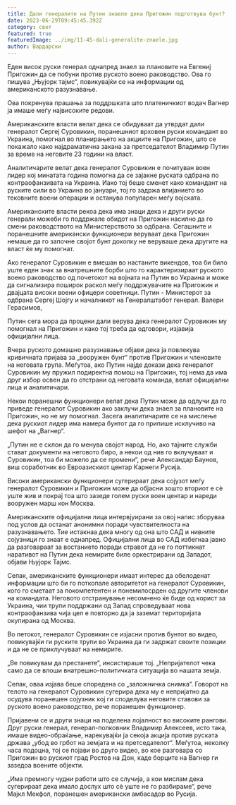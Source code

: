 ```yaml
---
title: Дали генералите на Путин знаеле дека Пригожин подготвува бунт?
date: 2023-06-29T09:45:45.392Z
category: свет
featured: true
featuredImage: ../img/11-45-dali-generalite-znaele.jpg
author: Вардарски
---
```

Еден висок руски генерал однапред знаел за плановите на Евгениј Пригожин да се побуни против руското воено раководство. Ова го пишува „Њујорк тајмс“, повикувајќи се на информации од американското разузнавање.

Ова покренува прашања за поддршката што платеничкиот водач Вагнер ја имаше меѓу највисоките редови.

Американските власти велат дека се обидуваат да утврдат дали генералот Сергеј Суровикин, поранешниот врховен руски командант во Украина, помогнал во планирањето на акциите на Пригожин, што се покажало како најдраматична закана за претседателот Владимир Путин за време на неговите 23 години на власт.

Аналитичарите велат дека генералот Суровикин е почитуван воен лидер кој минатата година помогна да се зајакне руската одбрана по контраофанзивата на Украина. Иако тој беше сменет како командант на руските сили во Украина во јануари, тој го задржа влијанието во тековните воени операции и останува популарен меѓу војската.

Американските власти рекоа дека има знаци дека и други руски генерали можеби го поддржале обидот на Пригожин насилно да го смени раководството на Министерството за одбрана. Сегашните и поранешните американски функционери веруваат дека Пригожин немаше да го започне својот бунт доколку не веруваше дека другите на власт ќе му помогнат.

Ако генералот Суровикин е вмешан во настаните викендов, тоа би било уште еден знак за внатрешните борби што го карактеризираат руското воено раководство од почетокот на војната на Путин во Украина и може да сигнализира поширок раскол меѓу поддржувачите на Пригожин и двајцата високи воени офицери советници. Путин - Министерот за одбрана Сергеј Шојгу и началникот на Генералштабот генерал. Валери Герасимов,

Путин сега мора да процени дали верува дека генералот Суровикин му помогнал на Пригожин и како тој треба да одговори, изјавија официјални лица.

Вчера руското домашно разузнавање објави дека ја повлекува кривичната пријава за „вооружен бунт“ против Пригожин и членовите на неговата група. Меѓутоа, ако Путин најде докази дека генералот Суровикин му пружил подиректна помош на Пригожин, тој нема да има друг избор освен да го отстрани од неговата команда, велат официјални лица и аналитичари.

Некои поранешни функционери велат дека Путин може да одлучи да го приведе генералот Суровикин ако заклучи дека знаел за плановите на Пригожин, но не му помогнал. Засега аналитичарите се на мислење дека рускиот лидер има намера бунтот да го припише исклучиво на шефот на „Вагнер“.

„Путин не е склон да го менува својот народ. Но, ако тајните служби стават документи на неговото биро, а некои од нив го вклучуваат и Суровикин, тоа би можело да се промени“, рече Александар Баунов, виш соработник во Евроазискиот центар Карнеги Русија.

Високи американски функционери сугерираат дека сојузот меѓу генералот Суровикин и Пригожин може да објасни зошто вториот е сè уште жив и покрај тоа што зазеде голем руски воен центар и нареди вооружен марш кон Москва.

Американските официјални лица интервјуирани за овој напис зборуваа под услов да останат анонимни поради чувствителноста на разузнавањето. Тие истакнаа дека многу од она што САД и нивните сојузници го знаат е однапред. Официјални лица во САД избегнаа јавно да разговараат за востанието поради стравот да не го поттикнат наративот на Путин дека немирите биле оркестрирани од Западот, објави Њујорк Тајмс.

Сепак, американските функционери имаат интерес да обелоденат информации што би го поткопале авторитетот на генералот Суровикин, кого го сметаат за покомпетентен и понемилосрден од другите членови на командата. Неговото отстранување несомнено ќе биде од корист за Украина, чии трупи поддржани од Запад спроведуваат нова контраофанзива чија цел е повторно да ја заземат територијата окупирана од Москва.

Во петокот, генералот Суровикин се изјасни против бунтот во видео, повикувајќи ги руските трупи во Украина да ги задржат своите позиции и да не се приклучуваат на немирите.

„Ве повикувам да престанете“, инсистираше тој. „Непријателот чека само да се влоши внатрешно-политичката ситуација во нашата земја.

Сепак, оваа изјава беше споредена со „заложничка снимка“. Говорот на телото на генералот Суровикин сугерира дека му е непријатно да осудува поранешен сојузник кој ги споделува неговите ставови за руското воено раководство, рече поранешен функционер.

Пријавени се и други знаци на поделена лојалност во високите рангови. Друг руски генерал, генерал-полковник Владимир Алексеев, исто така, имаше видео-обраќање, нарекувајќи ја секоја акција против руската држава „убод во грбот на земјата и на претседателот“. Меѓутоа, неколку часа подоцна, тој се појави во друго видео, во кое разговара со Пригожин во рускиот град Ростов на Дон, каде борците на Вагнер ги зазедоа воените објекти.

„Има премногу чудни работи што се случија, а кои мислам дека сугерираат дека имало дослух што сè уште не го разбираме“, рече Мајкл Мекфол, поранешен американски амбасадор во Русија.